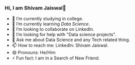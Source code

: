 ### Hi, I am Shivam Jaiswal👋






- 🔭 I’m currently studying in college.
- 🌱 I’m currently learning *Data Science*.
- 👯 I’m looking to collaborate on LinkedIn.
- 🤔 I’m looking for help with "Data science projects".
- 💬 Ask me about Data Science and any Tech related thing.
- 📫 How to reach me: LinkedIn: Shivam Jaiswal.
- 😄 Pronouns: He/Him
- ⚡ Fun fact: I am in a Search of New Friend.

